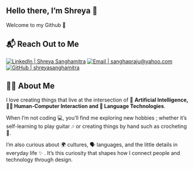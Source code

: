 ## Hello there, I’m Shreya 🤗
Welcome to my Github 🙌

## 📬 Reach Out to Me

[![LinkedIn | Shreya Sanghamitra](https://img.shields.io/badge/LinkedIn%20%7C%20Shreya%20Sanghamitra-0077B5?style=for-the-badge&logo=linkedin&logoColor=white)](https://www.linkedin.com/in/shreya-sanghamitra) 
[![Email | sanghapraju@yahoo.com](https://img.shields.io/badge/Email%20%7C%20sanghapraju%40yahoo.com-D14836?style=for-the-badge&logo=gmail&logoColor=white)](mailto:sanghapraju@yahoo.com) 
[![GitHub | shreyasanghamitra](https://img.shields.io/badge/GitHub%20%7C%20shreyasanghamitra-181717?style=for-the-badge&logo=github&logoColor=white)](https://github.com/sanghapraju)

## 🙋‍♀️ About Me
I love creating things that live at the intersection of 🤖 **Artificial Intelligence, 🧑‍💻 Human-Computer Interaction and 💬 Language Technologies**.

When I’m not coding 💻, you’ll find me exploring new hobbies ; whether it’s self-learning to play guitar 🎶 or creating things by hand such as crocheting 🧶.  

I’m also curious about 🌍 cultures, 🗣️ languages, and the little details in everyday life ✨ . It’s this curiosity that shapes how I connect people and technology through design.  





<!--
**sanghapraju/sanghapraju** is a ✨ _special_ ✨ repository because its `README.md` (this file) appears on your GitHub profile.

Here are some ideas to get you started:

- 🔭 I’m currently working on ...
- 🌱 I’m currently learning ...
- 👯 I’m looking to collaborate on ...
- 🤔 I’m looking for help with ...
- 💬 Ask me about ...
- 📫 How to reach me: ...
- 😄 Pronouns: ...
- ⚡ Fun fact: ...
-->
